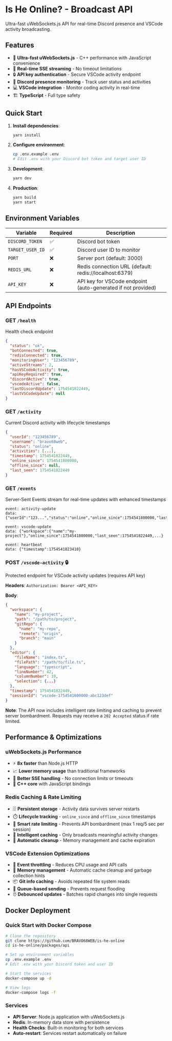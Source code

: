 # Is He Online? - Broadcast API

Ultra-fast uWebSockets.js API for real-time Discord presence and VSCode activity broadcasting.

## Features

- 🚀 **Ultra-fast uWebSockets.js** - C++ performance with JavaScript convenience
- 📡 **Real-time SSE streaming** - No timeout limitations
- 🔒 **API key authentication** - Secure VSCode activity endpoint
- 👤 **Discord presence monitoring** - Track user status and activities
- 💻 **VSCode integration** - Monitor coding activity in real-time
- 🏗️ **TypeScript** - Full type safety

## Quick Start

1. **Install dependencies**:
   ```bash
   yarn install
   ```

2. **Configure environment**:
   ```bash
   cp .env.example .env
   # Edit .env with your Discord bot token and target user ID
   ```

3. **Development**:
   ```bash
   yarn dev
   ```

4. **Production**:
   ```bash
   yarn build
   yarn start
   ```

## Environment Variables

| Variable | Required | Description |
|----------|----------|-------------|
| `DISCORD_TOKEN` | ✅ | Discord bot token |
| `TARGET_USER_ID` | ✅ | Discord user ID to monitor |
| `PORT` | ❌ | Server port (default: 3000) |
| `REDIS_URL` | ❌ | Redis connection URL (default: redis://localhost:6379) |
| `API_KEY` | ❌ | API key for VSCode endpoint (auto-generated if not provided) |

## API Endpoints

### GET `/health`
Health check endpoint
```json
{
  "status": "ok",
  "botConnected": true,
  "redisConnected": true,
  "monitoringUser": "123456789",
  "activeStreams": 2,
  "hasVSCodeActivity": true,
  "apiKeyRequired": true,
  "discordActive": true,
  "vscodeActive": false,
  "lastDiscordUpdate": 1754541822449,
  "lastVSCodeUpdate": null
}
```

### GET `/activity`
Current Discord activity with lifecycle timestamps
```json
{
  "userId": "123456789",
  "username": "bravo68web",
  "status": "online",
  "activities": [...],
  "timestamp": 1754541822449,
  "online_since": 1754541800000,
  "offline_since": null,
  "last_seen": 1754541822449
}
```

### GET `/events`
Server-Sent Events stream for real-time updates with enhanced timestamps
```
event: activity-update
data: {"userId":"123...","status":"online","online_since":1754541800000,"last_seen":1754541822449,...}

event: vscode-update  
data: {"workspace":{"name":"my-project"},"online_since":1754541800000,"last_seen":1754541822449,...}

event: heartbeat
data: {"timestamp":1754541823410}
```

### POST `/vscode-activity` 🔒
Protected endpoint for VSCode activity updates (requires API key)

**Headers**: `Authorization: Bearer <API_KEY>`

**Body**:
```json
{
  "workspace": {
    "name": "my-project",
    "path": "/path/to/project",
    "gitRepo": {
      "name": "my-repo",
      "remote": "origin",
      "branch": "main"
    }
  },
  "editor": {
    "fileName": "index.ts",
    "filePath": "/path/to/file.ts",
    "language": "typescript",
    "lineNumber": 42,
    "columnNumber": 10,
    "selection": {...}
  },
  "timestamp": 1754541822449,
  "sessionId": "vscode-1754541800000-abc123def"
}
```

**Note**: The API now includes intelligent rate limiting and caching to prevent server bombardment. Requests may receive a `202 Accepted` status if rate limited.

## Performance & Optimizations

### uWebSockets.js Performance
- ⚡ **8x faster** than Node.js HTTP
- 📈 **Lower memory usage** than traditional frameworks
- 🔄 **Better SSE handling** - No connection limits or timeouts
- 🚀 **C++ core** with JavaScript bindings

### Redis Caching & Rate Limiting
- 🗄️ **Persistent storage** - Activity data survives server restarts
- ⏱️ **Lifecycle tracking** - `online_since` and `offline_since` timestamps
- 🚦 **Smart rate limiting** - Prevents API bombardment (max 1 req/5 sec per session)
- 🧠 **Intelligent caching** - Only broadcasts meaningful activity changes
- 🔄 **Automatic cleanup** - Memory management and cache expiration

### VSCode Extension Optimizations
- 🎯 **Event throttling** - Reduces CPU usage and API calls
- 💾 **Memory management** - Automatic cache cleanup and garbage collection hints
- 📦 **Git info caching** - Avoids repeated file system reads
- 🔄 **Queue-based sending** - Prevents request flooding
- ⏰ **Debounced updates** - Batches rapid changes into single requests

## Docker Deployment

### Quick Start with Docker Compose
```bash
# Clone the repository
git clone https://github.com/BRAVO68WEB/is-he-online
cd is-he-online/packages/api

# Set up environment variables
cp .env.example .env
# Edit .env with your Discord token and user ID

# Start the services
docker-compose up -d

# View logs
docker-compose logs -f
```

### Services
- **API Server**: Node.js application with uWebSockets.js
- **Redis**: In-memory data store with persistence
- **Health Checks**: Built-in monitoring for both services
- **Auto-restart**: Services restart automatically on failure
